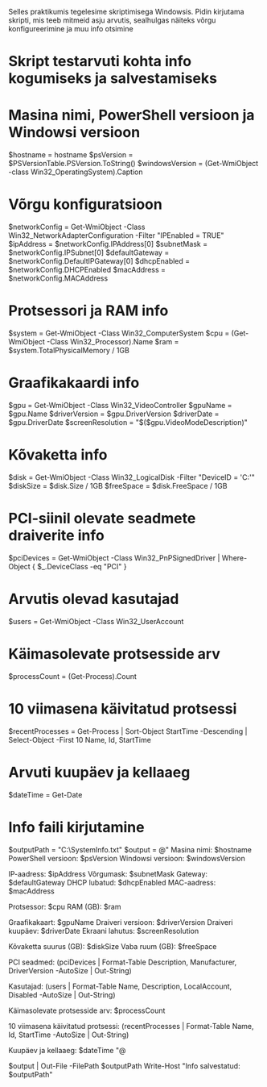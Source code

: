 Selles praktikumis tegelesime skriptimisega Windowsis. Pidin kirjutama skripti, mis teeb mitmeid asju arvutis, sealhulgas näiteks võrgu konfigureerimine ja muu info otsimine


# Skript testarvuti kohta info kogumiseks ja salvestamiseks

# Masina nimi, PowerShell versioon ja Windowsi versioon
$hostname = hostname
$psVersion = $PSVersionTable.PSVersion.ToString()
$windowsVersion = (Get-WmiObject -class Win32_OperatingSystem).Caption

# Võrgu konfiguratsioon
$networkConfig = Get-WmiObject -Class Win32_NetworkAdapterConfiguration -Filter "IPEnabled = TRUE"
$ipAddress = $networkConfig.IPAddress[0]
$subnetMask = $networkConfig.IPSubnet[0]
$defaultGateway = $networkConfig.DefaultIPGateway[0]
$dhcpEnabled = $networkConfig.DHCPEnabled
$macAddress = $networkConfig.MACAddress

# Protsessori ja RAM info
$system = Get-WmiObject -Class Win32_ComputerSystem
$cpu = (Get-WmiObject -Class Win32_Processor).Name
$ram = $system.TotalPhysicalMemory / 1GB

# Graafikakaardi info
$gpu = Get-WmiObject -Class Win32_VideoController
$gpuName = $gpu.Name
$driverVersion = $gpu.DriverVersion
$driverDate = $gpu.DriverDate
$screenResolution = "$($gpu.VideoModeDescription)"

# Kõvaketta info
$disk = Get-WmiObject -Class Win32_LogicalDisk -Filter "DeviceID = 'C:'"
$diskSize = $disk.Size / 1GB
$freeSpace = $disk.FreeSpace / 1GB

# PCI-siinil olevate seadmete draiverite info
$pciDevices = Get-WmiObject -Class Win32_PnPSignedDriver | Where-Object { $_.DeviceClass -eq "PCI" }

# Arvutis olevad kasutajad
$users = Get-WmiObject -Class Win32_UserAccount

# Käimasolevate protsesside arv
$processCount = (Get-Process).Count

# 10 viimasena käivitatud protsessi
$recentProcesses = Get-Process | Sort-Object StartTime -Descending | Select-Object -First 10 Name, Id, StartTime

# Arvuti kuupäev ja kellaaeg
$dateTime = Get-Date

# Info faili kirjutamine
$outputPath = "C:\SystemInfo.txt"
$output = @"
Masina nimi: $hostname
PowerShell versioon: $psVersion
Windowsi versioon: $windowsVersion

IP-aadress: $ipAddress
Võrgumask: $subnetMask
Gateway: $defaultGateway
DHCP lubatud: $dhcpEnabled
MAC-aadress: $macAddress

Protsessor: $cpu
RAM (GB): $ram

Graafikakaart: $gpuName
Draiveri versioon: $driverVersion
Draiveri kuupäev: $driverDate
Ekraani lahutus: $screenResolution

Kõvaketta suurus (GB): $diskSize
Vaba ruum (GB): $freeSpace

PCI seadmed:
$($pciDevices | Format-Table Description, Manufacturer, DriverVersion -AutoSize | Out-String)

Kasutajad:
$($users | Format-Table Name, Description, LocalAccount, Disabled -AutoSize | Out-String)

Käimasolevate protsesside arv: $processCount

10 viimasena käivitatud protsessi:
$($recentProcesses | Format-Table Name, Id, StartTime -AutoSize | Out-String)

Kuupäev ja kellaaeg: $dateTime
"@

$output | Out-File -FilePath $outputPath
Write-Host "Info salvestatud: $outputPath"
